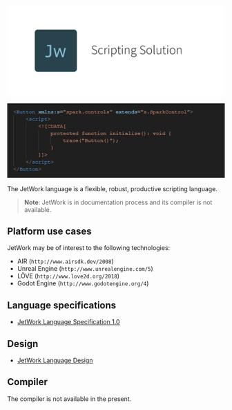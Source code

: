 <p align="center">
  <img src="./assets/logo.png" width="500">
</p>

<p align="center">
  <img src="./snippets/spark-control.png" width="611">
</p>

The JetWork language is a flexible, robust, productive scripting language.

> **Note**: JetWork is in documentation process and its compiler is not available.

## Platform use cases

JetWork may be of interest to the following technologies:

* AIR (`http://www.airsdk.dev/2008`)
* Unreal Engine (`http://www.unrealengine.com/5`)
* LÖVE (`http://www.love2d.org/2018`)
* Godot Engine (`http://www.godotengine.org/4`)

## Language specifications

* [JetWork Language Specification 1.0](spec/spec-1.0.md)

## Design

* [JetWork Language Design](design/design.md)

## Compiler

The compiler is not available in the present.
